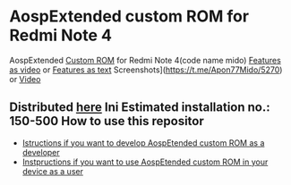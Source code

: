 AospExtended custom ROM for Redmi Note 4
==============================
AospExtended [Custom ROM](https://beebom.com/best-custom-roms-android-phones/) for Redmi Note 4(code name mido)
[Features as video](https://www.youtube.com/watch?v=KuQ9jIVmOXY) or [Features as text](https://forum.xda-developers.com/t/rom-11-0-aospextended-rom-v8-0-unofficial-surya.4202905/)
Screenshots](https://t.me/Apon77Mido/5270) or [Video](https://www.youtube.com/watch?v=KuQ9jIVmOXY)

Distributed [here](https://t.me/rn4downloads/48l85) Ini
Estimated installation no.: 150-500
How to use this repositor
-------------------
* [Istructions if you want to develop AospEtended custom ROM as a developer](https://github.com/Apon77/mido-AospExtended-Apon77/blob/main/Instructions%20for%20developers.md)
* [Instpructions if you want to use AospEtended custom ROM in your device as a user](https://github.com/Apon77/mido-AospExtended-Apon77/blob/main/Instructions%20for%20users.md)
